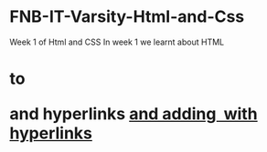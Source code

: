 # FNB-IT-Varsity-Html-and-Css
Week 1 of Html and CSS
In week 1 we learnt about HTML <H1> to <p> and hyperlinks <a href> and adding <img> with hyperlinks
